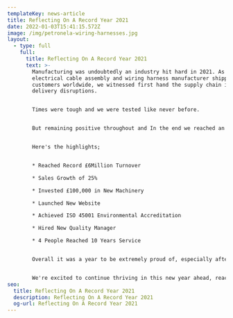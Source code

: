 ```yaml
---
templateKey: news-article
title: Reflecting On A Record Year 2021
date: 2022-01-03T15:41:15.572Z
image: /img/petronela-wiring-harnesses.jpg
layout:
  - type: full
    full:
      title: Reflecting On A Record Year 2021
      text: >-
        Manufacturing was undoubtedly an industry hit hard in 2021. As an
        electrical cable assembly and wiring harness manufacturer shipping to
        customers worldwide, we witnessed first hand the supply chain issues and
        delivery disruptions.


        Times were tough and we were tested like never before.


        But remaining positive throughout and In the end we reached an incredible record of £6million turnover, and for that we send thanks to our loyal customers, supportive suppliers and our team - for being absolutely awesome.


        Here's the highlights;


        * Reached Record £6Million Turnover

        * Sales Growth of 25%

        * Invested £100,000 in New Machinery 

        * Launched New Website

        * Achieved ISO 45001 Environmental Accreditation

        * Hired New Quality Manager

        * 4 People Reached 10 Years Service


        Overall it was a year to be extremely proud of, especially after the damaging impact that the pandemic has had on some areas of manufacturing in the UK.


        We're excited to continue thriving in this new year ahead, reaching new records and evolving to new heights.
seo:
  title: Reflecting On A Record Year 2021
  description: Reflecting On A Record Year 2021
  og-url: Reflecting On A Record Year 2021
---
```

